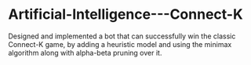# Artificial-Intelligence---Connect-K
Designed and implemented a bot that can successfully win the classic Connect-K game, by adding a heuristic model and using the minimax algorithm along with alpha-beta pruning over it.
